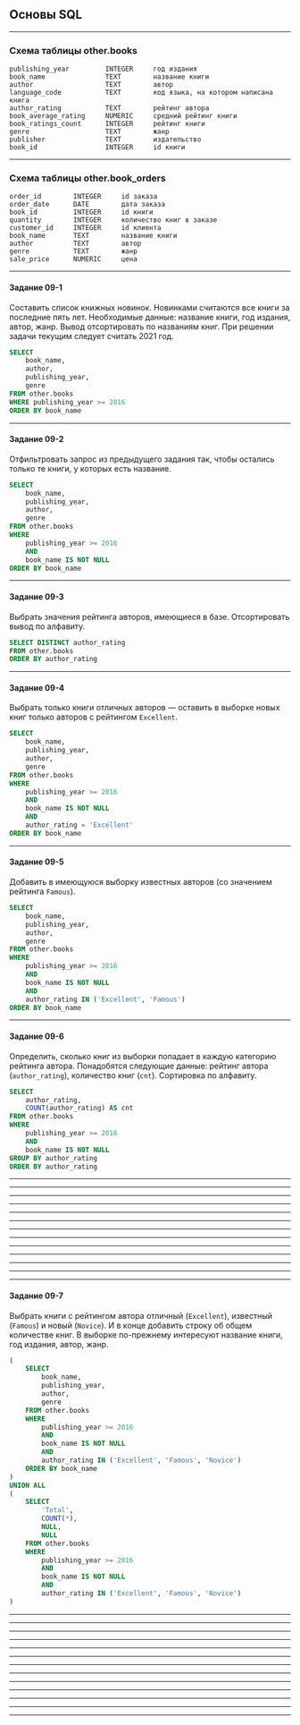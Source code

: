 ## Основы SQL ##

----

### Схема таблицы other.books ###

    publishing_year         INTEGER     год издания
    book_name               TEXT        название книги
    author                  TEXT        автор
    language_code           TEXT        код языка, на котором написана книга
    author_rating           TEXT        рейтинг автора
    book_average_rating     NUMERIC     средний рейтинг книги
    book_ratings_count      INTEGER     рейтинг книги
    genre                   TEXT        жанр
    publisher               TEXT        издательство
    book_id                 INTEGER     id книги

----

### Схема таблицы other.book_orders ###

    order_id        INTEGER     id заказа
    order_date      DATE        дата заказа
    book_id         INTEGER     id книги
    quantity        INTEGER     количество книг в заказе
    customer_id     INTEGER     id клиента
    book_name       TEXT        название книги
    author          TEXT        автор
    genre           TEXT        жанр
    sale_price      NUMERIC     цена

----

#### **Задание 09-1** ####

Составить список книжных новинок. Новинками считаются все книги за последние
пять лет. Необходимые данные: название книги, год издания, автор, жанр.
Вывод отсортировать по названиям книг. При решении задачи текущим следует
считать 2021 год.

```sql
SELECT
    book_name,
    author,
    publishing_year,
    genre
FROM other.books
WHERE publishing_year >= 2016
ORDER BY book_name
```

----

#### **Задание 09-2** ####

Отфильтровать запрос из предыдущего задания так, чтобы остались только те книги,
у которых есть название.

```sql
SELECT
    book_name,
    publishing_year,
    author,
    genre
FROM other.books
WHERE
    publishing_year >= 2016
    AND
    book_name IS NOT NULL
ORDER BY book_name
```

----

#### **Задание 09-3** ####

Выбрать значения рейтинга авторов, имеющиеся в базе.
Отсортировать вывод по алфавиту.

```sql
SELECT DISTINCT author_rating
FROM other.books
ORDER BY author_rating
```

----

#### **Задание 09-4** ####

Выбрать только книги отличных авторов&nbsp;&mdash; оставить в выборке новых книг
только авторов с рейтингом `Excellent`.

```sql
SELECT
    book_name,
    publishing_year,
    author,
    genre
FROM other.books
WHERE
    publishing_year >= 2016
    AND
    book_name IS NOT NULL
    AND
    author_rating = 'Excellent'
ORDER BY book_name
```

----

#### **Задание 09-5** ####

Добавить в имеющуюся выборку известных авторов (со значением рейтинга `Famous`).

```sql
SELECT
    book_name,
    publishing_year,
    author,
    genre
FROM other.books
WHERE
    publishing_year >= 2016
    AND
    book_name IS NOT NULL
    AND
    author_rating IN ('Excellent', 'Famous')
ORDER BY book_name
```

----

#### **Задание 09-6** ####

Определить, сколько книг из выборки попадает в каждую категорию рейтинга автора.
Понадобятся следующие данные: рейтинг автора (`author_rating`), количество книг
(`cnt`).
Сортировка по алфавиту.

```sql
SELECT
    author_rating,
    COUNT(author_rating) AS cnt
FROM other.books
WHERE
    publishing_year >= 2016
    AND
    book_name IS NOT NULL
GROUP BY author_rating
ORDER BY author_rating
```

----

----

----

----

----

----

----

----

----

----

----

----

----

#### **Задание 09-7** ####

Выбрать книги с рейтингом автора отличный (`Excellent`), известный (`Famous`) и
новый (`Novice`). И в конце добавить строку об общем количестве книг. В выборке
по-прежнему интересуют название книги, год издания, автор, жанр.

```sql
(
    SELECT
        book_name,
        publishing_year,
        author,
        genre
    FROM other.books
    WHERE
        publishing_year >= 2016
        AND
        book_name IS NOT NULL
        AND
        author_rating IN ('Excellent', 'Famous', 'Novice')
    ORDER BY book_name
)
UNION ALL
(
    SELECT
        'Total',
        COUNT(*),
        NULL,
        NULL
    FROM other.books
    WHERE
        publishing_year >= 2016
        AND
        book_name IS NOT NULL
        AND
        author_rating IN ('Excellent', 'Famous', 'Novice')
)
```

----

----

----

----

----

----

----

----

----

----

----

----

----
